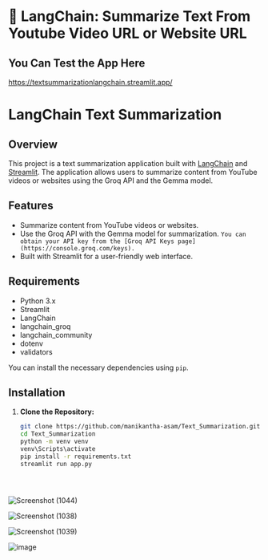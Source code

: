 # 🦜 LangChain: Summarize Text From Youtube Video URL or Website URL
## You Can Test the App Here 

https://textsummarizationlangchain.streamlit.app/

# LangChain Text Summarization

## Overview

This project is a text summarization application built with
[LangChain](https://langchain.com/) and [Streamlit](https://streamlit.io/).
The application allows users to summarize content from YouTube videos or websites using the Groq API and the Gemma model.

## Features

- Summarize content from YouTube videos or websites.
- Use the Groq API with the Gemma model for summarization.
  `You can obtain your API key from the [Groq API Keys page](https://console.groq.com/keys).`
- Built with Streamlit for a user-friendly web interface.

## Requirements

- Python 3.x
- Streamlit
- LangChain
- langchain_groq
- langchain_community
- dotenv
- validators

You can install the necessary dependencies using `pip`. 

## Installation

1. **Clone the Repository:**

   ```bash
   git clone https://github.com/manikantha-asam/Text_Summarization.git
   cd Text_Summarization
   python -m venv venv
   venv\Scripts\activate
   pip install -r requirements.txt
   streamlit run app.py





![Screenshot (1044)](https://github.com/user-attachments/assets/e2a0b6cc-fbc8-4818-8ffc-6a40c905884e)


![Screenshot (1038)](https://github.com/user-attachments/assets/b23791f1-34e3-4bed-b6a9-ded36eeb38ec)


![Screenshot (1039)](https://github.com/user-attachments/assets/593525da-ab97-4912-91eb-bc91f71c7c19)


![image](https://github.com/user-attachments/assets/bdbb998e-f79a-4321-b28a-9e6b41ef5844)




